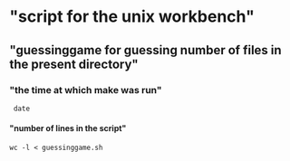 # "script for the unix workbench" 
## "guessinggame for guessing number of files in the present directory"

### "the time at which make was run"
``` date```

#### "number of lines in the script"
 ``` wc -l < guessinggame.sh ```